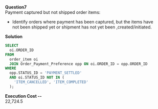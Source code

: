 **Question7**   
Payment captured but not shipped order items:
- Identify orders where payment has been captured, but the items have not been shipped yet or shipment has not yet been ,created/initiated.

**Solution**
```sql
SELECT 
  oi.ORDER_ID 
FROM 
  order_item oi 
  JOIN Order_Payment_Preference opp ON oi.ORDER_ID = opp.ORDER_ID 
WHERE 
  opp.STATUS_ID = 'PAYMENT_SETTLED' 
  AND oi.STATUS_ID NOT IN (
    'ITEM_CANCELLED', 'ITEM_COMPLETED'
  );
```
**Execution Cost --**    
22,724.5
